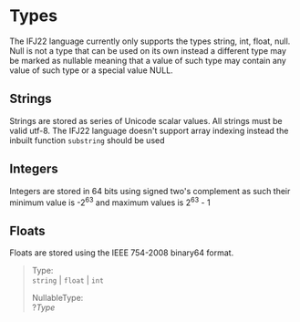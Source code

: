 # Types
The IFJ22 language currently only supports the types string, int, float, null.
Null is not a type that can be used on its own instead a different type may be marked as nullable meaning that a value
of such type may contain any value of such type or a special value NULL.

## Strings
Strings are stored as series of Unicode scalar values. All strings must be valid utf-8. The IFJ22 language doesn't support
array indexing instead the inbuilt function `substring` should be used

## Integers
Integers are stored in 64 bits using signed two's complement as such their minimum value is -2<sup>63</sup> and maximum values
is 2<sup>63</sup> - 1

## Floats
Floats are stored using the IEEE 754-2008 binary64 format.

> Type:\
> `string` | `float` | `int`
> 
> NullableType:\
> ?_Type_